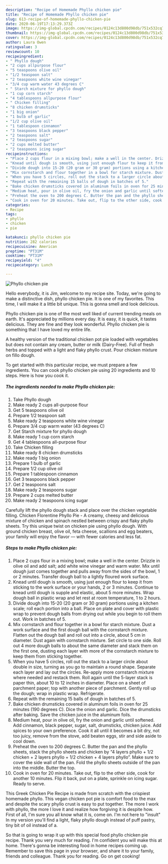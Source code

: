 ```yaml
---
description: "Recipe of Homemade Phyllo chicken pie"
title: "Recipe of Homemade Phyllo chicken pie"
slug: 613-recipe-of-homemade-phyllo-chicken-pie
date: 2020-06-19T17:13:29.373Z
image: https://img-global.cpcdn.com/recipes/0124c13d800d98db/751x532cq70/phyllo-chicken-pie-recipe-main-photo.jpg
thumbnail: https://img-global.cpcdn.com/recipes/0124c13d800d98db/751x532cq70/phyllo-chicken-pie-recipe-main-photo.jpg
cover: https://img-global.cpcdn.com/recipes/0124c13d800d98db/751x532cq70/phyllo-chicken-pie-recipe-main-photo.jpg
author: Laura Owen
ratingvalue: 3
reviewcount: 10
recipeingredient:
- " Phyllo dough"
- "2 cups allpurpose flour"
- "5 teaspoons olive oil"
- "1/2 teaspoon salt"
- "2 teaspoons white wine vinegar"
- "3/4 cup warm water 43 degrees C"
- " Starch mixture for phyllo dough"
- "1 cup corn starch"
- "4 tablespoons allpurpose flour"
- " Chicken filling"
- "8 chicken drumsticks"
- "1 big onion"
- "1 bulb of garlic"
- "1/2 cup olive oil"
- "1 tablespoon cinnamon"
- "3 teaspoons black pepper"
- "2 teaspoons salt"
- "2 teaspoons sugar"
- "2 cups melted butter"
- "2 teaspoons icing sugar"
recipeinstructions:
- "Place 2 cups flour in a mixing bowl; make a well in the center. Drizzle in olive oil and add salt; add white wine vinegar and warm water. Mix until dough just comes together and pulls away from the sides of the bowl, 1 or 2 minutes. Transfer dough ball to a lightly floured work surface."
- "Knead until dough is smooth, using just enough flour to keep it from sticking to the work surface or your hands, 2 or 3 minutes. Continue to knead until dough is supple and elastic, about 5 more minutes. Wrap dough ball in plastic wrap and let rest at room temperature, 1 to 2 hours."
- "Divide dough into 15-20 (20 gram or 30 gram) portions using a kitchen scale; roll each portion into a ball. Place on plate and cover with plastic wrap to prevent dough balls from drying out while you begin to roll them out. Work in batches of 5."
- "Mix cornstarch and flour together in a bowl for starch mixture. Dust a work surface and the first dough ball with the cornstarch mixture. Flatten out the dough ball and roll out into a circle, about 5 cm in diameter. Dust again with cornstarch mixture. Set circle to one side. Roll out 4 more dough balls to about the same diameter and stack them on the first one, dusting each layer with more of the cornstarch mixture to keep them from sticking together."
- "When you have 5 circles, roll out the stack to a larger circle about double in size, turning as you go to maintain a round shape. Separate each layer and lay out the circles. Re-apply more cornstarch mixture where needed and restack them. Roll again until the 5-layer stack is paper thin, about 10 to 12 inches in diameter. Place on a sheet of parchment paper; top with another piece of parchment. Gently roll up the dough; wrap in plastic wrap. Refrigerate."
- "Repeat with the remaining 15 balls of dough in batches of 5."
- "Bake chicken drumsticks covered in aluminum foils in oven for 25 minutes (190 degrees C). Dice the onion and garlic. Dice the drumsticks after baking. Save the chicken juice in the aluminum foils."
- "Medium heat, pour in olive oil, fry the onion and garlic until softened. Add cinnamon, black pepper, sugar, salt, drumsticks, chicken juice. Add spices to your own preference. Cook it all until it becomes a bit dry, not too juicy, remove from the stove, add beaten eggs, stir and side aside to cool down."
- "Preheat the oven to 200 degrees C. Butter the pan and the phyllo sheets, stack the phyllo sheets and chicken by “4 layers phyllo + 1/2 chicken + 2 layers phyllo + 1/2 chicken + 4 layers phyllo”. Make sure to cover the side wall of the pan. Fold the phyllo sheets outside of the pan into the middle. Butter the top."
- "Cook in oven for 20 minutes. Take out, flip to the other side, cook for another 10 minutes. Flip it back, put on a plate, sprinkle on icing sugar. Ready to serve."
categories:
- Recipe
tags:
- phyllo
- chicken
- pie

katakunci: phyllo chicken pie 
nutrition: 282 calories
recipecuisine: American
preptime: "PT31M"
cooktime: "PT31M"
recipeyield: "4"
recipecategory: Lunch

---
```



![Phyllo chicken pie](https://img-global.cpcdn.com/recipes/0124c13d800d98db/751x532cq70/phyllo-chicken-pie-recipe-main-photo.jpg)

Hello everybody, it is Jim, welcome to my recipe site. Today, we're going to make a distinctive dish, phyllo chicken pie. It is one of my favorites. This time, I will make it a little bit unique. This is gonna smell and look delicious.

Phyllo chicken pie is one of the most well liked of current trending meals on earth. It's appreciated by millions every day. It is easy, it is quick, it tastes delicious. They are fine and they look wonderful. Phyllo chicken pie is something that I have loved my entire life.

A healthy version of the traditional chicken pot pie loaded with vegetables but does not contain any cream, butter or milk (Dairy-Free). Full of fresh herbs and topped with a light and flaky phyllo crust. Pour chicken mixture on fillo dough.


To get started with this particular recipe, we must prepare a few ingredients. You can cook phyllo chicken pie using 20 ingredients and 10 steps. Here is how you cook it.

<!--inarticleads1-->

##### The ingredients needed to make Phyllo chicken pie:

1. Take  Phyllo dough
1. Make ready 2 cups all-purpose flour
1. Get 5 teaspoons olive oil
1. Prepare 1/2 teaspoon salt
1. Make ready 2 teaspoons white wine vinegar
1. Prepare 3/4 cup warm water (43 degrees C)
1. Get  Starch mixture for phyllo dough
1. Make ready 1 cup corn starch
1. Get 4 tablespoons all-purpose flour
1. Take  Chicken filling
1. Make ready 8 chicken drumsticks
1. Make ready 1 big onion
1. Prepare 1 bulb of garlic
1. Prepare 1/2 cup olive oil
1. Prepare 1 tablespoon cinnamon
1. Get 3 teaspoons black pepper
1. Get 2 teaspoons salt
1. Make ready 2 teaspoons sugar
1. Prepare 2 cups melted butter
1. Make ready 2 teaspoons icing sugar


Carefully lift the phyllo dough stack and place over the chicken vegetable filling. Chicken Florentine Phyllo Pie - A creamy, cheesy and delicious mixture of chicken and spinach nestled between crispy and flaky phyllo sheets. Try this unique twist on chicken pie using phyllo dough. With ground chicken breast, olive oil, feta cheese, scallions and egg beaters, your family will enjoy the flavor — with fewer calories and less fat. 

<!--inarticleads2-->

##### Steps to make Phyllo chicken pie:

1. Place 2 cups flour in a mixing bowl; make a well in the center. Drizzle in olive oil and add salt; add white wine vinegar and warm water. Mix until dough just comes together and pulls away from the sides of the bowl, 1 or 2 minutes. Transfer dough ball to a lightly floured work surface.
1. Knead until dough is smooth, using just enough flour to keep it from sticking to the work surface or your hands, 2 or 3 minutes. Continue to knead until dough is supple and elastic, about 5 more minutes. Wrap dough ball in plastic wrap and let rest at room temperature, 1 to 2 hours.
1. Divide dough into 15-20 (20 gram or 30 gram) portions using a kitchen scale; roll each portion into a ball. Place on plate and cover with plastic wrap to prevent dough balls from drying out while you begin to roll them out. Work in batches of 5.
1. Mix cornstarch and flour together in a bowl for starch mixture. Dust a work surface and the first dough ball with the cornstarch mixture. Flatten out the dough ball and roll out into a circle, about 5 cm in diameter. Dust again with cornstarch mixture. Set circle to one side. Roll out 4 more dough balls to about the same diameter and stack them on the first one, dusting each layer with more of the cornstarch mixture to keep them from sticking together.
1. When you have 5 circles, roll out the stack to a larger circle about double in size, turning as you go to maintain a round shape. Separate each layer and lay out the circles. Re-apply more cornstarch mixture where needed and restack them. Roll again until the 5-layer stack is paper thin, about 10 to 12 inches in diameter. Place on a sheet of parchment paper; top with another piece of parchment. Gently roll up the dough; wrap in plastic wrap. Refrigerate.
1. Repeat with the remaining 15 balls of dough in batches of 5.
1. Bake chicken drumsticks covered in aluminum foils in oven for 25 minutes (190 degrees C). Dice the onion and garlic. Dice the drumsticks after baking. Save the chicken juice in the aluminum foils.
1. Medium heat, pour in olive oil, fry the onion and garlic until softened. Add cinnamon, black pepper, sugar, salt, drumsticks, chicken juice. Add spices to your own preference. Cook it all until it becomes a bit dry, not too juicy, remove from the stove, add beaten eggs, stir and side aside to cool down.
1. Preheat the oven to 200 degrees C. Butter the pan and the phyllo sheets, stack the phyllo sheets and chicken by “4 layers phyllo + 1/2 chicken + 2 layers phyllo + 1/2 chicken + 4 layers phyllo”. Make sure to cover the side wall of the pan. Fold the phyllo sheets outside of the pan into the middle. Butter the top.
1. Cook in oven for 20 minutes. Take out, flip to the other side, cook for another 10 minutes. Flip it back, put on a plate, sprinkle on icing sugar. Ready to serve.


This Greek Chicken Pie Recipe is made from scratch with the crispiest homemade phyllo. This vegan chicken pot pie is comfort food to the max and despite the scary phyllo crust is easy to put together. The more I work with phyllo, the more I love it and realize how forgiving it is despite how. First of all, I&#39;m sure you all know what it is, come on. I&#39;m not here to &#34;insult&#34; In my version you&#39;ll find a light, flaky phyllo dough instead of puff pastry, tiny bit of oil instead of a. 

So that is going to wrap it up with this special food phyllo chicken pie recipe. Thank you very much for reading. I'm confident you will make this at home. There's gonna be interesting food in home recipes coming up. Remember to save this page in your browser, and share it to your family, friends and colleague. Thank you for reading. Go on get cooking!
